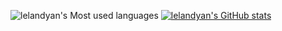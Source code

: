 ![lelandyan's Most used languages](https://github-readme-stats.vercel.app/api/top-langs/?username=lelandyan&layout=compact&hide_border=true&langs_count=10)
[![lelandyan's GitHub stats](https://github-readme-stats.vercel.app/api?username=lelandyan)](https://github.com/anuraghazra/github-readme-stats)
